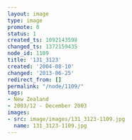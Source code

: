 ```yaml
---
layout: image
type: image
promote: 0
status: 1
created_ts: 1092143598
changed_ts: 1372159435
node_id: 1109
title: '131_3123'
created: '2004-08-10'
changed: '2013-06-25'
redirect_from: []
permalink: "/node/1109/"
tags:
- New Zealand
- 2003/12 - December 2003
images:
- src: image/images/131_3123-1109.jpg
  name: 131_3123-1109.jpg
---
```


